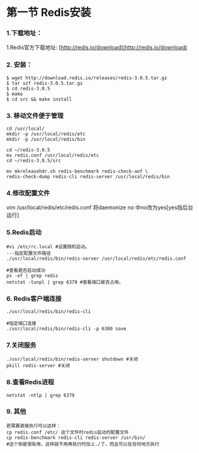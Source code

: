 # 第一节 Redis安装

### 1.下载地址：

1.Redis官方下载地址: [http://redis.io/download](http://redis.io/download)


### 2. 安装：

```
$ wget http://download.redis.io/releases/redis-3.0.5.tar.gz
$ tar xzf redis-3.0.5.tar.gz
$ cd redis-3.0.5
$ make
$ cd src && make install
```

### 3. 移动文件便于管理

```
cd /usr/local/
mkdir -p /usr/local/redis/etc
mkdir -p /usr/local/redis/bin

cd ~/redis-3.0.5
mv redis.conf /usr/local/redis/etc
cd ~/redis-3.0.5/src

mv mkreleasehdr.sh redis-benchmark redis-check-aof \
redis-check-dump redis-cli redis-server /usr/local/redis/bin
```

### 4.修改配置文件

vim /usr/local/redis/etc/redis.conf
将daemonize no 中no改为yes[yes指后台运行]

### 5.Redis启动

```
#vi /etc/rc.local #设置随机启动。
---指定配置文件路径
./usr/local/redis/bin/redis-server /usr/local/redis/etc/redis.conf

#查看是否启动成功
ps -ef | grep redis
netstat -tunpl | grep 6379 #查看端口是否占用。
```
### 6. Redis客户端连接

```
./usr/local/redis/bin/redis-cli

#指定端口连接
./usr/local/redis/bin/redis-cli -p 6380 save
```

### 7.关闭服务

```
./usr/local/redis/bin/redis-server shutdown #关闭
pkill redis-server #关闭
```

### 8.查看Redis进程

```
netstat -ntlp | grep 6379
```

### 9. 其他

```
若需要直接执行可以这样：
cp redis.conf /etc/ 这个文件时redis启动的配置文件
cp redis-benchmark redis-cli redis-server /usr/bin/
#这个倒是很有用，这样就不用再执行时加上./了，而且可以在任何地方执行
```
